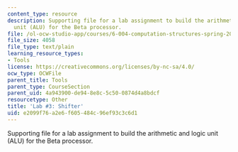 ```yaml
---
content_type: resource
description: Supporting file for a lab assignment to build the arithmetic and logic
  unit (ALU) for the Beta processor.
file: /ol-ocw-studio-app/courses/6-004-computation-structures-spring-2009/e2099f76a2e6f605484c96ef93c3c6d1_lab3shifter.jsim
file_size: 4058
file_type: text/plain
learning_resource_types:
- Tools
license: https://creativecommons.org/licenses/by-nc-sa/4.0/
ocw_type: OCWFile
parent_title: Tools
parent_type: CourseSection
parent_uid: 4a943900-de94-8e8c-5c50-0874d4a8bdcf
resourcetype: Other
title: 'Lab #3: Shifter'
uid: e2099f76-a2e6-f605-484c-96ef93c3c6d1
---
```

Supporting file for a lab assignment to build the arithmetic and logic unit (ALU) for the Beta processor.
